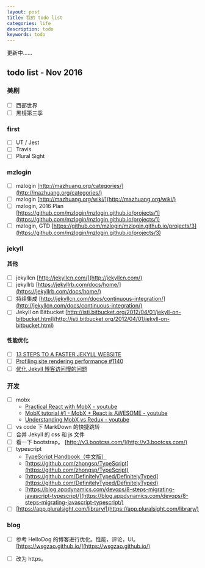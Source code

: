 ```yaml
---
layout: post
title: 我的 todo list
categories: life
description: todo
keywords: todo
---
```


更新中……

## todo list - Nov 2016

### 美剧

- [ ] 西部世界
- [ ] 黑镜第三季

### first

- [ ] UT / Jest
- [ ] Travis
- [ ] Plural Sight

### mzlogin

- [ ] mzlogin [http://mazhuang.org/categories/](http://mazhuang.org/categories/)
- [ ] mzlogin [http://mazhuang.org/wiki/](http://mazhuang.org/wiki/)
- [ ] mzlogin, 2016 Plan [https://github.com/mzlogin/mzlogin.github.io/projects/1](https://github.com/mzlogin/mzlogin.github.io/projects/1)
- [ ] mzlogin, GTD [https://github.com/mzlogin/mzlogin.github.io/projects/3](https://github.com/mzlogin/mzlogin.github.io/projects/3)

### jekyll

#### 其他

- [ ] jekyllcn [http://jekyllcn.com/](http://jekyllcn.com/)
- [ ] jekyllrb [https://jekyllrb.com/docs/home/](https://jekyllrb.com/docs/home/)
- [ ] 持续集成 [http://jekyllcn.com/docs/continuous-integration/](http://jekyllcn.com/docs/continuous-integration/)
- [ ] Jekyll on Bitbucket [http://isti.bitbucket.org/2012/04/01/jekyll-on-bitbucket.html](http://isti.bitbucket.org/2012/04/01/jekyll-on-bitbucket.html)

#### 性能优化

- [ ] [13 STEPS TO A FASTER JEKYLL WEBSITE](https://wiredcraft.com/blog/make-jekyll-fast/)
- [ ] [Profiling site rendering performance #1140](https://github.com/jekyll/jekyll/issues/1140)
- [ ] [优化 Jekyll 博客访问慢的问题](http://9leg.com/other/2015/01/15/optimization-of-jekyll-blog-access-slow-problem.html)

### 开发

- [ ] mobx
    - [Practical React with MobX - youtube](https://www.youtube.com/watch?v=XGwuM_u7UeQ)
    - [MobX tutorial #1 - MobX + React is AWESOME - youtube](https://www.youtube.com/watch?v=_q50BXqkAfI)
    - [Understanding MobX vs Redux - youtube](https://www.youtube.com/watch?v=83v8cdvGfeA)
- [ ] vs code 下 MarkDown 的快捷跳转
- [ ] 合并 Jekyll 的 css 和 js 文件
- [ ] 看一下 bootstrap。 [http://v3.bootcss.com/](http://v3.bootcss.com/)
- [ ] typescript
    - [TypeScript Handbook（中文版）](https://www.gitbook.com/book/zhongsp/typescript-handbook/details)
    - [https://github.com/zhongsp/TypeScript](https://github.com/zhongsp/TypeScript)
    - [https://github.com/DefinitelyTyped/DefinitelyTyped](https://github.com/DefinitelyTyped/DefinitelyTyped)
    - [https://blog.appdynamics.com/devops/8-steps-migrating-javascript-typescript/](https://blog.appdynamics.com/devops/8-steps-migrating-javascript-typescript/)
- [ ] [https://app.pluralsight.com/library/](https://app.pluralsight.com/library/)

### blog

- [ ] 参考 HelloDog 的博客进行优化。性能，评论，UI。[https://wsgzao.github.io/](https://wsgzao.github.io/)
- [ ] 改为 https。 






 